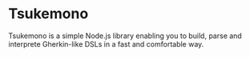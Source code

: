 # Tsukemono

Tsukemono is a simple Node.js library enabling you to build, parse and interprete Gherkin-like DSLs in a fast and comfortable way.
